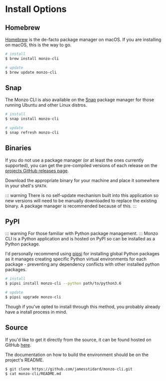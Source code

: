 # Install Options

## Homebrew
[Homebrew](https://brew.sh/) is the de-facto package manager on macOS.
If you are installing on macOS, this is the way to go.

```bash
# install
$ brew install monzo-cli

# update
$ brew update monzo-cli
```

## Snap
The Monzo CLI is also available on the [Snap](https://docs.snapcraft.io/)
package manager for those running Ubuntu and other Linux distros.

```bash
# install
$ snap install monzo-cli

# update
$ snap refresh monzo-cli
```

## Binaries
If you do not use a package manager (or at least the ones currently
supported), you can get the pre-compiled versions of each release on
the [projects GitHub releases page](https://github.com/jamesstidard/Monzo-Cli/releases).

Download the appropriate binary for your machine and place it somewhere
in your shell's `$PATH`.

::: warning
There is no self-update mechanism built into this application so new
versions will need to be manually downloaded to replace the existing
binary. A package manager is recommended because of this.
:::

## PyPI
::: warning
For those familiar with Python package management.
:::
Monzo CLI is a Python application and is hosted on PyPI so can be
installed as a Python package.

I'd personally recommend using [pipsi](https://github.com/mitsuhiko/pipsi)
for installing global Python packages as it manages creating specific
Python virtual environments for each package - preventing any dependency
conflicts with other installed python packages.

```bash
# install
$ pipsi install monzo-cli --python path/to/python3.6

# update
$ pipsi upgrade monzo-cli
```

Though if you've opted to install through this method, you probably
already have a install process in mind.

## Source
If you'd like to get it directly from the source, it can be found
hosted on GitHub [here](https://github.com/jamesstidard/monzo-cli).

The documentation on how to build the environment should be on the
project's README.

```bash
$ git clone https://github.com/jamesstidard/monzo-cli.git
$ cat monzo-cli/README.md
```
